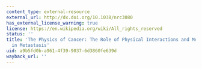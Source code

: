 ```yaml
---
content_type: external-resource
external_url: http://dx.doi.org/10.1038/nrc3080
has_external_license_warning: true
license: https://en.wikipedia.org/wiki/All_rights_reserved
status: ''
title: 'The Physics of Cancer: The Role of Physical Interactions and Mechanical Forces
  in Metastasis'
uid: a9b5fd0b-a961-4f39-9037-6d3860fe639d
wayback_url: ''
---
```

